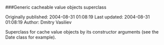 ###Generic cacheable value objects superclass

Originally published: 2004-08-31 01:08:19
Last updated: 2004-08-31 01:08:19
Author: Dmitry Vasiliev

Superclass for cache value objects by its constructor arguments (see the Date class for example).